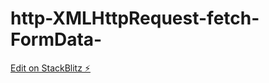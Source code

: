 # http-XMLHttpRequest-fetch-FormData-

[Edit on StackBlitz ⚡️](https://stackblitz.com/edit/js-12n4sw)